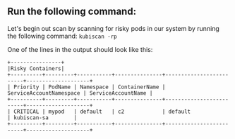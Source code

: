 ## Run the following command:

Let's begin out scan by scanning for risky pods in our system by running the following command:
`kubiscan -rp`

One of the lines in the output should look like this:
```
+----------------+
|Risky Containers|
+----------+---------+-----------+---------------+-------------------------+--------------------+
| Priority | PodName | Namespace | ContainerName | ServiceAccountNamespace | ServiceAccountName |
+----------+---------+-----------+---------------+-------------------------+--------------------+
| CRITICAL | mypod   | default   | c2            | default                 | kubiscan-sa        |
+----------+---------+-----------+---------------+-------------------------+--------------------+
```
